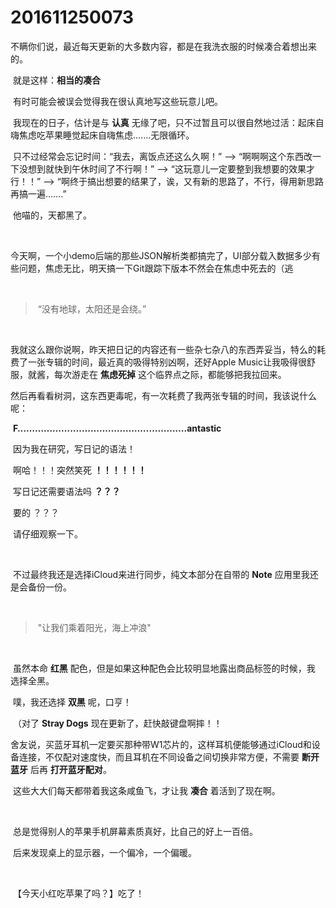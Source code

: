 # 201611250073

​	不瞒你们说，最近每天更新的大多数内容，都是在我洗衣服的时候凑合着想出来的。

​	就是这样：**相当的凑合**

​	有时可能会被误会觉得我在很认真地写这些玩意儿吧。

​	我现在的日子，估计是与 **认真** 无缘了吧，只不过暂且可以很自然地过活：起床自嗨焦虑吃苹果睡觉起床自嗨焦虑.......无限循环。

​	只不过经常会忘记时间：“我去，离饭点还这么久啊！” —> “啊啊啊这个东西改一下没想到就快到午休时间了不行啊！” —> “这玩意儿一定要整到我想要的效果才行！！” —> “啊终于搞出想要的结果了，诶，又有新的思路了，不行，得用新思路再搞一遍…….”

​	他喵的，天都黑了。

<br/>

​	今天啊，一个小demo后端的那些JSON解析类都搞完了，UI部分载入数据多少有些问题，焦虑无比，明天搞一下Git跟踪下版本不然会在焦虑中死去的（逃

<br/>

> ​	“没有地球，太阳还是会绕。”

<br/>

​	我就这么跟你说啊，昨天把日记的内容还有一些杂七杂八的东西弄妥当，特么的耗费了一张专辑的时间，最近真的吸得特别凶啊，还好Apple Music让我吸得很舒服，就酱，每次游走在 **焦虑死掉** 这个临界点之际，都能够把我拉回来。

​	然后再看看树洞，这东西更毒呢，有一次耗费了我两张专辑的时间，我该说什么呢：

​	**F………………………………………………….antastic** 

​	因为我在研究，写日记的语法！

​	啊哈！！！突然笑死 **！！！！！！**

​	写日记还需要语法吗 **？？？**

​	要的                           ？？？

​	请仔细观察一下。

<br/>

​	不过最终我还是选择iCloud来进行同步，纯文本部分在自带的 **Note** 应用里我还是会备份一份。

<br/>

> ​	"让我们乘着阳光，海上冲浪"

<br/>

​	虽然本命 **红黑** 配色，但是如果这种配色会比较明显地露出商品标签的时候，我 选择全黑。

​	噗，我还选择 **双黑** 呢，口亨！

​	（对了 **Stray Dogs** 现在更新了，赶快敲键盘啊摔！！

​	舍友说，买蓝牙耳机一定要买那种带W1芯片的，这样耳机便能够通过iCloud和设备连接，不仅配对速度快，而且耳机在不同设备之间切换非常方便，不需要 **断开蓝牙** 后再 **打开蓝牙配对**。

​	这些大大们每天都带着我这条咸鱼飞，才让我 **凑合** 着活到了现在啊。

<br/>

​	总是觉得别人的苹果手机屏幕素质真好，比自己的好上一百倍。

​	后来发现桌上的显示器，一个偏冷，一个偏暖。

<br/>

​	【今天小红吃苹果了吗？】吃了！



​		



